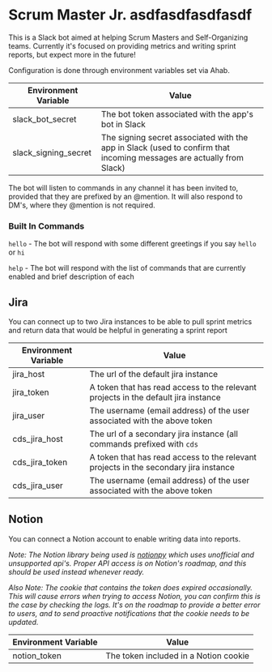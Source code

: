 # Scrum Master Jr. asdfasdfasdfasdf

This is a Slack bot aimed at helping Scrum Masters and Self-Organizing teams. Currently it's focused on providing metrics and writing sprint reports, but expect more in the future! 

Configuration is done through environment variables set via Ahab.

|Environment Variable   |Value   |
|---|---|
|slack_bot_secret   |The bot token associated with the app's bot in Slack   |
|slack_signing_secret   |The signing secret associated with the app in Slack (used to confirm that incoming messages are actually from Slack)   |

The bot will listen to commands in any channel it has been invited to, provided that they are prefixed by an @mention. It will also respond to DM's, where they @mention is not required. 

### Built In Commands
`hello` - The bot will respond with some different greetings if you say `hello` or `hi`

`help` - The bot will respond with the list of commands that are currently enabled and brief description of each

## Jira
You can connect up to two Jira instances to be able to pull sprint metrics and return data that would be helpful in generating a sprint report

|Environment Variable   |Value   |
|---|---|
|jira_host   |The url of the default jira instance   |
|jira_token   |A token that has read access to the relevant projects in the default jira instance   |
|jira_user   |The username (email address) of the user associated with the above token   |
|cds_jira_host   |The url of a secondary jira instance (all commands prefixed with `cds`  |
|cds_jira_token   |A token that has read access to the relevant projects in the secondary jira instance   |
|cds_jira_user   |The username (email address) of the user associated with the above token   |

## Notion
You can connect a Notion account to enable writing data into reports. 

*Note: The Notion library being used is [notionpy](https://github.com/jamalex/notion-py) which uses unofficial and unsupported api's. Proper API access is on Notion's roadmap, and this should be used instead whenever ready.*

*Also Note: The cookie that contains the token does expired occasionally. This will cause errors when trying to access Notion, you can confirm this is the case by checking the logs. It's on the roadmap to provide a better error to users, and to send proactive notifications that the cookie needs to be updated.*

|Environment Variable   |Value   |
|---|---|
|notion_token   |The token included in a Notion cookie |

